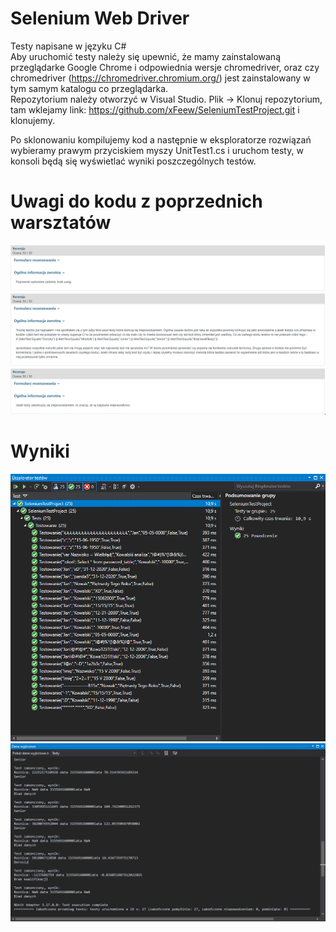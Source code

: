 # Selenium Web Driver

Testy napisane w języku C#</br>
Aby uruchomić testy należy się upewnić, że mamy zainstalowaną przeglądarke Google Chrome i odpowiednia wersje chromedriver, oraz czy chromedriver (https://chromedriver.chromium.org/) jest zainstalowany w tym samym katalogu co przeglądarka.</br>
Repozytorium należy otworzyć w Visual Studio. Plik -> Klonuj repozytorium, tam wklejamy link: https://github.com/xFeew/SeleniumTestProject.git i klonujemy.</br>

Po sklonowaniu kompilujemy kod a następnie w eksploratorze rozwiązań wybieramy prawym przyciskiem myszy UnitTest1.cs i uruchom testy, w konsoli będą się wyświetlać wyniki poszczególnych testów.
# Uwagi do kodu z poprzednich warsztatów
![alt text](https://github.com/xFeew/SeleniumTestProject/blob/master/komzwrotny.PNG)

# Wyniki
![alt text](https://github.com/xFeew/SeleniumTestProject/blob/master/Przechwytywanie.PNG)
![alt text](https://github.com/xFeew/SeleniumTestProject/blob/master/TestyKonsola.PNG)
